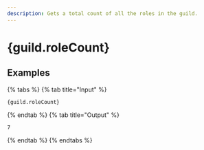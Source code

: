 ```yaml
---
description: Gets a total count of all the roles in the guild.
---
```

# {guild.roleCount}
## Examples
{% tabs %}
{% tab title="Input" %}
```text
{guild.roleCount}
```
{% endtab %}
{% tab title="Output" %}
```text
7
```
{% endtab %}
{% endtabs %}